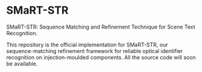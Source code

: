 # SMaRT-STR
SMaRT-STR: Sequence Matching and Refinement Technique for Scene Text Recognition.

This repository is the official implementation for SMaRT-STR, our sequence-matching refinement framework for reliable optical identifier recognition on injection-moulded components. All the source code will soon be available.
